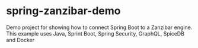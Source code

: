 # spring-zanzibar-demo
Demo project for showing how to connect Spring Boot to a Zanzibar engine. This example uses Java, Sprint Boot, Spring Security, GraphQL, SpiceDB and Docker
